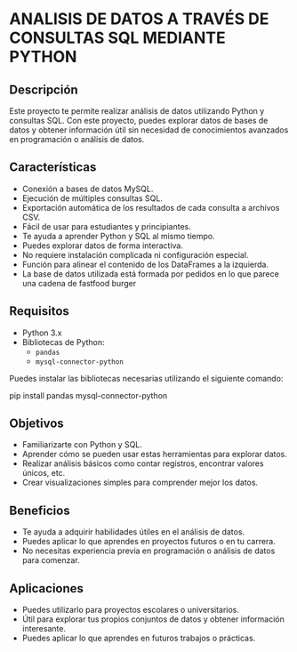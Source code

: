 # ANALISIS DE DATOS A TRAVÉS DE CONSULTAS SQL MEDIANTE PYTHON

## Descripción

Este proyecto te permite realizar análisis de datos utilizando Python y consultas SQL. Con este proyecto, puedes explorar datos de bases de datos y obtener información útil sin necesidad de conocimientos avanzados en programación o análisis de datos.

## Características

- Conexión a bases de datos MySQL.
- Ejecución de múltiples consultas SQL.
- Exportación automática de los resultados de cada consulta a archivos CSV.
- Fácil de usar para estudiantes y principiantes.
- Te ayuda a aprender Python y SQL al mismo tiempo.
- Puedes explorar datos de forma interactiva.
- No requiere instalación complicada ni configuración especial.
- Función para alinear el contenido de los DataFrames a la izquierda.
- La base de datos utilizada está formada por pedidos en lo que parece una cadena de fastfood burger

## Requisitos

- Python 3.x
- Bibliotecas de Python:
  - `pandas`
  - `mysql-connector-python`

Puedes instalar las bibliotecas necesarias utilizando el siguiente comando:

pip install pandas mysql-connector-python

## Objetivos

- Familiarizarte con Python y SQL.
- Aprender cómo se pueden usar estas herramientas para explorar datos.
- Realizar análisis básicos como contar registros, encontrar valores únicos, etc.
- Crear visualizaciones simples para comprender mejor los datos.

## Beneficios

- Te ayuda a adquirir habilidades útiles en el análisis de datos.
- Puedes aplicar lo que aprendes en proyectos futuros o en tu carrera.
- No necesitas experiencia previa en programación o análisis de datos para comenzar.

## Aplicaciones

- Puedes utilizarlo para proyectos escolares o universitarios.
- Útil para explorar tus propios conjuntos de datos y obtener información interesante.
- Puedes aplicar lo que aprendes en futuros trabajos o prácticas.